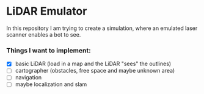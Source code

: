 # LiDAR Emulator

In this repository I am trying to create a simulation, where an emulated laser scanner enables a bot to see.

### Things I want to implement:

- [x] basic LiDAR (load in a map and the LiDAR "sees" the outlines)
- [ ] cartographer (obstacles, free space and maybe unknown area)
- [ ] navigation
- [ ] maybe localization and slam